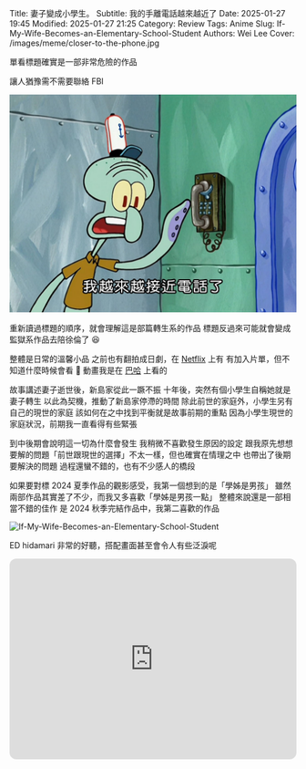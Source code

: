 Title: 妻子變成小學生。
Subtitle: 我的手離電話越來越近了
Date: 2025-01-27 19:45
Modified: 2025-01-27 21:25
Category: Review
Tags: Anime
Slug: If-My-Wife-Becomes-an-Elementary-School-Student
Authors: Wei Lee
Cover: /images/meme/closer-to-the-phone.jpg

單看標題確實是一部非常危險的作品

<!--more-->

讓人猶豫需不需要聯絡 FBI

![closer-to-the-phone](/images/meme/closer-to-the-phone.jpg)

重新讀過標題的順序，就會理解這是部篇轉生系的作品
標題反過來可能就會變成監獄系作品去陪徐倫了 😆

整體是日常的溫馨小品
之前也有翻拍成日劇，在 [Netflix](https://www.netflix.com/title/81781792) 上有
有加入片單，但不知道什麼時候會看 👀
動畫我是在 [巴哈](https://ani.gamer.com.tw/animeVideo.php?sn=40177) 上看的

故事講述妻子逝世後，新島家從此一蹶不振
十年後，突然有個小學生自稱她就是妻子轉生
以此為契機，推動了新島家停滯的時間
除此前世的家庭外，小學生另有自己的現世的家庭
該如何在之中找到平衡就是故事前期的重點
因為小學生現世的家庭狀況，前期我一直看得有些緊張

到中後期會說明這一切為什麼會發生
我稍微不喜歡發生原因的設定
跟我原先想想要解的問題「前世跟現世的選擇」不太一樣，但也確實在情理之中
也帶出了後期要解決的問題
過程還蠻不錯的，也有不少感人的橋段

如果要對標 2024 夏季作品的觀影感受，我第一個想到的是「學姊是男孩」
雖然兩部作品其實差了不少，而我又多喜歡「學姊是男孩一點」
整體來說還是一部相當不錯的佳作
是 2024 秋季完結作品中，我第二喜歡的作品

![If-My-Wife-Becomes-an-Elementary-School-Student](/images/post-images/2025-what-i-watched-in-2024-fall/If-My-Wife-Becomes-an-Elementary-School-Student.png)

ED hidamari 非常的好聽，搭配畫面甚至會令人有些泛淚呢

<iframe style="border-radius:12px" src="https://open.spotify.com/embed/track/5CongeIhMj189GWbrao7C7?utm_source=generator" width="100%" height="352" frameBorder="0" allowfullscreen="" allow="autoplay; clipboard-write; encrypted-media; fullscreen; picture-in-picture" loading="lazy"></iframe>
